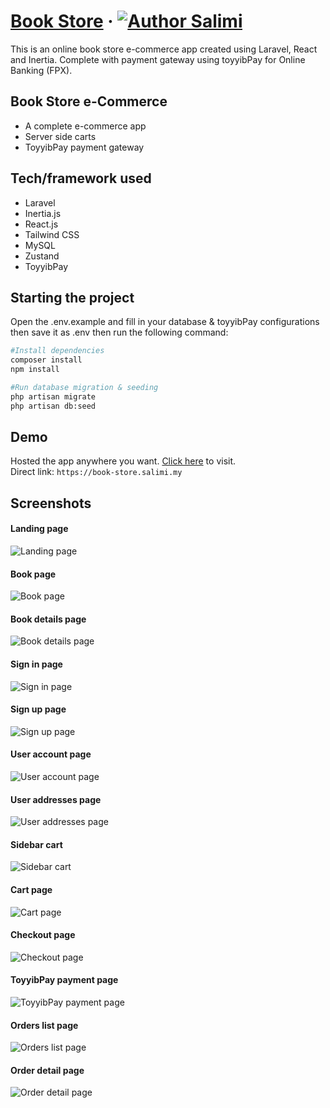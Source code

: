 # [Book Store](https://book-store.salimi.my) &middot; [![Author Salimi](https://img.shields.io/badge/Author-Salimi-%3C%3E)](https://www.linkedin.com/in/mohamad-salimi/)

This is an online book store e-commerce app created using Laravel, React and Inertia. Complete with payment gateway using toyyibPay for Online Banking (FPX).

## Book Store e-Commerce

- A complete e-commerce app
- Server side carts
- ToyyibPay payment gateway

## Tech/framework used

- Laravel
- Inertia.js
- React.js
- Tailwind CSS
- MySQL
- Zustand
- ToyyibPay

## Starting the project

Open the .env.example and fill in your database & toyyibPay configurations then save it as .env then run the following command:

```bash
#Install dependencies
composer install
npm install

#Run database migration & seeding
php artisan migrate
php artisan db:seed
```

## Demo

Hosted the app anywhere you want. [Click here](https://book-store.salimi.my) to visit.
<br>
Direct link: `https://book-store.salimi.my`

## Screenshots

#### Landing page

![Landing page](/screenshots/screenshot-1.png)

#### Book page

![Book page](/screenshots/screenshot-2.png)

#### Book details page

![Book details page](/screenshots/screenshot-3.png)

#### Sign in page

![Sign in page](/screenshots/screenshot-4.png)

#### Sign up page

![Sign up page](/screenshots/screenshot-5.png)

#### User account page

![User account page](/screenshots/screenshot-6.png)

#### User addresses page

![User addresses page](/screenshots/screenshot-7.png)

#### Sidebar cart

![Sidebar cart](/screenshots/screenshot-8.png)

#### Cart page

![Cart page](/screenshots/screenshot-9.png)

#### Checkout page

![Checkout page](/screenshots/screenshot-10.png)

#### ToyyibPay payment page

![ToyyibPay payment page](/screenshots/screenshot-11.png)

#### Orders list page

![Orders list page](/screenshots/screenshot-12.png)

#### Order detail page

![Order detail page](/screenshots/screenshot-13.png)
